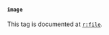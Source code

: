 #### `image`

This tag is documented at [`r:file`](https://cleanslatecms.wvu.edu/how-to/theme-development/tag-index/r-files-attr).
